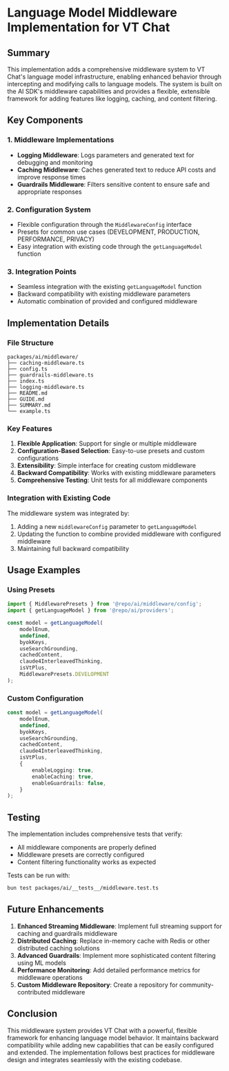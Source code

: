 # Language Model Middleware Implementation for VT Chat

## Summary

This implementation adds a comprehensive middleware system to VT Chat's language model infrastructure, enabling enhanced behavior through intercepting and modifying calls to language models. The system is built on the AI SDK's middleware capabilities and provides a flexible, extensible framework for adding features like logging, caching, and content filtering.

## Key Components

### 1. Middleware Implementations

- **Logging Middleware**: Logs parameters and generated text for debugging and monitoring
- **Caching Middleware**: Caches generated text to reduce API costs and improve response times
- **Guardrails Middleware**: Filters sensitive content to ensure safe and appropriate responses

### 2. Configuration System

- Flexible configuration through the `MiddlewareConfig` interface
- Presets for common use cases (DEVELOPMENT, PRODUCTION, PERFORMANCE, PRIVACY)
- Easy integration with existing code through the `getLanguageModel` function

### 3. Integration Points

- Seamless integration with the existing `getLanguageModel` function
- Backward compatibility with existing middleware parameters
- Automatic combination of provided and configured middleware

## Implementation Details

### File Structure

```
packages/ai/middleware/
├── caching-middleware.ts
├── config.ts
├── guardrails-middleware.ts
├── index.ts
├── logging-middleware.ts
├── README.md
├── GUIDE.md
├── SUMMARY.md
└── example.ts
```

### Key Features

1. **Flexible Application**: Support for single or multiple middleware
2. **Configuration-Based Selection**: Easy-to-use presets and custom configurations
3. **Extensibility**: Simple interface for creating custom middleware
4. **Backward Compatibility**: Works with existing middleware parameters
5. **Comprehensive Testing**: Unit tests for all middleware components

### Integration with Existing Code

The middleware system was integrated by:

1. Adding a new `middlewareConfig` parameter to `getLanguageModel`
2. Updating the function to combine provided middleware with configured middleware
3. Maintaining full backward compatibility

## Usage Examples

### Using Presets

```typescript
import { MiddlewarePresets } from '@repo/ai/middleware/config';
import { getLanguageModel } from '@repo/ai/providers';

const model = getLanguageModel(
    modelEnum,
    undefined,
    byokKeys,
    useSearchGrounding,
    cachedContent,
    claude4InterleavedThinking,
    isVtPlus,
    MiddlewarePresets.DEVELOPMENT
);
```

### Custom Configuration

```typescript
const model = getLanguageModel(
    modelEnum,
    undefined,
    byokKeys,
    useSearchGrounding,
    cachedContent,
    claude4InterleavedThinking,
    isVtPlus,
    {
        enableLogging: true,
        enableCaching: true,
        enableGuardrails: false,
    }
);
```

## Testing

The implementation includes comprehensive tests that verify:

- All middleware components are properly defined
- Middleware presets are correctly configured
- Content filtering functionality works as expected

Tests can be run with:

```bash
bun test packages/ai/__tests__/middleware.test.ts
```

## Future Enhancements

1. **Enhanced Streaming Middleware**: Implement full streaming support for caching and guardrails middleware
2. **Distributed Caching**: Replace in-memory cache with Redis or other distributed caching solutions
3. **Advanced Guardrails**: Implement more sophisticated content filtering using ML models
4. **Performance Monitoring**: Add detailed performance metrics for middleware operations
5. **Custom Middleware Repository**: Create a repository for community-contributed middleware

## Conclusion

This middleware system provides VT Chat with a powerful, flexible framework for enhancing language model behavior. It maintains backward compatibility while adding new capabilities that can be easily configured and extended. The implementation follows best practices for middleware design and integrates seamlessly with the existing codebase.
